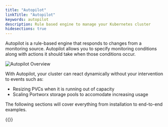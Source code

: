 ```yaml
---
title: "Autopilot"
linkTitle: "Autopilot"
keywords: autopilot
description: Rule based engine to manage your Kubernetes cluster
hidesections: true
---
```


Autopilot is a rule-based engine that responds to changes from a monitoring source. Autopilot allows you to specify monitoring conditions along with actions it should take when those conditions occur.

![Autopilot Overview](/img/autopilot-overview.gif)

With Autopilot, your cluster can react dynamically without your intervention to events such as:

* Resizing PVCs when it is running out of capacity
* Scaling Portworx storage pools to accomodate increasing usage

The following sections will cover everything from installation to end-to-end examples.

{{<homelist series="autopilot-home">}}

<!--
Who uses autopilot?
  Administrators
Why should they care? How does it make their life easier?
-->
